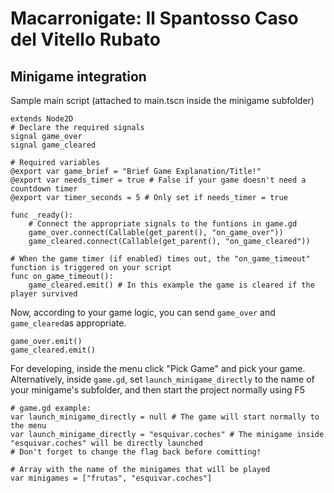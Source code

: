 # Macarronigate: Il Spantosso Caso del Vitello Rubato

## Minigame integration
Sample main script (attached to main.tscn inside the minigame subfolder)
```gdscript
extends Node2D
# Declare the required signals
signal game_over
signal game_cleared

# Required variables
@export var game_brief = "Brief Game Explanation/Title!"
@export var needs_timer = true # False if your game doesn't need a countdown timer
@export var timer_seconds = 5 # Only set if needs_timer = true

func _ready():
    # Connect the appropriate signals to the funtions in game.gd
    game_over.connect(Callable(get_parent(), "on_game_over"))
    game_cleared.connect(Callable(get_parent(), "on_game_cleared"))

# When the game timer (if enabled) times out, the "on_game_timeout" function is triggered on your script
func on_game_timeout():
    game_cleared.emit() # In this example the game is cleared if the player survived
```
Now, according to your game logic, you can send ```game_over``` and ```game_cleared```as appropriate.
```gdscript
game_over.emit()
game_cleared.emit()
```
For developing, inside the menu click "Pick Game" and pick your game.
Alternatively, inside ```game.gd```, set ```launch_minigame_directly``` to the name of your minigame's subfolder, and then start the project normally using F5
```gdscript
# game.gd example:
var launch_minigame_directly = null # The game will start normally to the menu
var launch_minigame_directly = "esquivar.coches" # The minigame inside "esquivar.coches" will be directly launched
# Don't forget to change the flag back before comitting!

# Array with the name of the minigames that will be played
var minigames = ["frutas", "esquivar.coches"]
```
